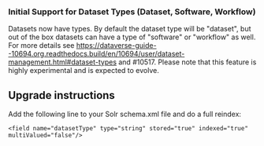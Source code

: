 ### Initial Support for Dataset Types (Dataset, Software, Workflow)

Datasets now have types. By default the dataset type will be "dataset", but out of the box datasets can have a type of "software" or "workflow" as well. For more details see <https://dataverse-guide--10694.org.readthedocs.build/en/10694/user/dataset-management.html#dataset-types> and #10517. Please note that this feature is highly experimental and is expected to evolve.

Upgrade instructions
--------------------

Add the following line to your Solr schema.xml file and do a full reindex:

```
<field name="datasetType" type="string" stored="true" indexed="true" multiValued="false"/>
```
